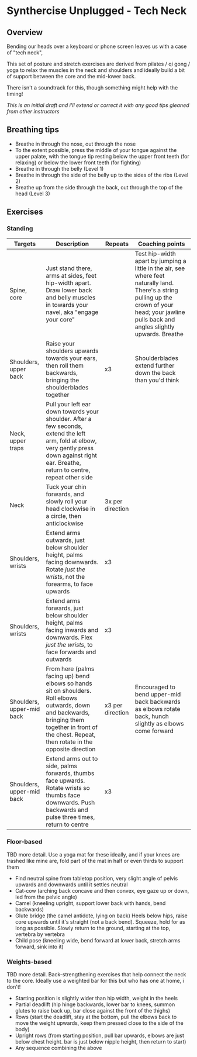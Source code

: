 # Synthercise Unplugged - Tech Neck 

## Overview

Bending our heads over a keyboard or phone screen leaves us with a case of "tech neck",

This set of posture and stretch exercises are derived from pilates / qi gong / yoga to relax the muscles in the neck and shoulders and ideally build a bit of support between the core and the mid-lower back.

There isn't a soundtrack for this, though something might help with the timing! 

_This is an initial draft and i'll extend or correct it with any good tips gleaned from other instructors_

## Breathing tips

* Breathe in through the nose, out through the nose
* To the extent possible, press the middle of your tongue against the upper palate, with the tongue tip resting below the upper front teeth (for relaxing) or below the lower front teeth (for fighting)
* Breathe in through the belly (Level 1)
* Breathe in through the side of the belly up to the sides of the ribs (Level 2)
* Breathe up from the side through the back, out through the top of the head (Level 3) 

## Exercises

### Standing

| Targets | Description | Repeats | Coaching points |
|---------|-------|-------|---------|
| Spine, core | Just stand there, arms at sides, feet hip-width apart. Draw lower back and belly muscles in towards your navel, aka "engage your core" | | Test hip-width apart by jumping a little in the air, see where feet naturally land. There's a string pulling up the crown of your head; your jawline pulls back and angles slightly upwards. Breathe |
| Shoulders, upper back | Raise your shoulders upwards towards your ears, then roll them backwards, bringing the shoulderblades together | x3 | Shoulderblades extend further down the back than you'd think |
| Neck, upper traps | Pull your left ear down towards your shoulder. After a few seconds, extend the left arm, fold at elbow, very gently press down against right ear. Breathe, return to centre, repeat other side|| | 
| Neck | Tuck your chin forwards, and slowly roll your head clockwise in a circle, then anticlockwise| 3x per direction| |
| Shoulders, wrists | Extend arms outwards, just below shoulder height, palms facing downwards. Rotate _just the wrists_, not the forearms, to face upwards | x3 ||
| Shoulders, wrists | Extend arms forwards, just below shoulder height, palms facing inwards and downwards. Flex _just the wrists_, to face forwards and outwards | x3 ||
| Shoulders, upper-mid back| From here (palms facing up) bend elbows so hands sit on shoulders. Roll elbows outwards, down and backwards, bringing them together in front of the chest. Repeat, then rotate in the opposite direction | x3 per direction| Encouraged to bend upper-mid back backwards as elbows rotate back, hunch slightly as elbows come forward|
| Shoulders, upper-mid back| Extend arms out to side, palms forwards, thumbs face upwards. Rotate wrists so thumbs face downwards. Push backwards and pulse three times, return to centre | x3| |

### Floor-based 

TBD more detail. Use a yoga mat for these ideally, and if your knees are trashed like mine are, fold part of the mat in half or even thirds to support them

* Find neutral spine from tabletop position, very slight angle of pelvis upwards and downwards until it settles neutral
* Cat-cow (arching back concave and then convex, eye gaze up or down, led from the pelvic angle)
* Camel (kneeling upright, support lower back with hands, bend backwards)
* Glute bridge (the camel antidote, lying on back) Heels below hips, raise core upwards until it's straight (not a back bend). Squeeze, hold for as long as possible. Slowly return to the ground, starting at the top, vertebra by vertebra
* Child pose (kneeling wide, bend forward at lower back, stretch arms forward, sink into it)

### Weights-based

TBD more detail. Back-strengthening exercises that help connect the neck to the core. Ideally use a weighted bar for this but who has one at home, i don't!

* Starting position is slightly wider than hip width, weight in the heels
* Partial deadlift (hip hinge backwards, lower bar to knees, summon glutes to raise back up, bar close against the front of the thighs)
* Rows (start the deadlift, stay at the bottom, pull the elbows back to move the weight upwards, keep them pressed close to the side of the body)
* Upright rows (from starting position, pull bar upwards, elbows are just below chest height. bar is just below nipple height, then return to start)
* Any sequence combining the above
 
